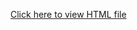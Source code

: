 [Click here to view HTML file]([https://htmlpreview.github.io/?https://github.com/username/repository/blob/main/filename.html](https://github.com/zech-chi/grademe42-v2-exams/blob/main/Philosophers%2067e72d005c9247f992dd55d263c4a77d.html)https://github.com/zech-chi/grademe42-v2-exams/blob/main/Philosophers%2067e72d005c9247f992dd55d263c4a77d.html)
